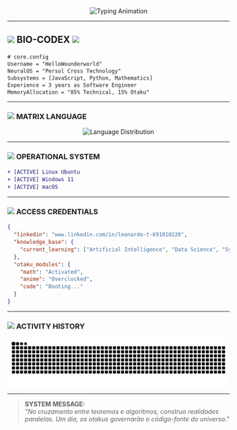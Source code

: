<!-- 
  █▀▀ ▄▀█ █▀▄▀█ █▀▀   █▀█ █▀▀ █▀ ▀█▀ ▄▀█ █░░ █▀▀
  █▄▄ █▀█ █░▀░█ ██▄   █▄█ █▄▄ ▄█ ░█░ █▀█ █▄▄ ██▄
  Dark Neon Theme v2.3.5 | Data Synced: 2025-05-07 
-->

<div align="center">
  <img src="https://readme-typing-svg.demolab.com?font=Space+Mono&size=26&duration=4000&pause=1000&color=9D72FF&center=true&vCenter=true&width=480&lines=SYSTEM%20STATUS%3A%20ONLINE;NEURAL%20LINK%20ESTABLISHED;WELCOME%20TO%20THE%20GRID" alt="Typing Animation">
</div>

---

## <img src="https://em-content.zobj.net/source/microsoft-teams/363/man-technologist_1f468-200d-1f4bb.png" width="28"> **BIO-CODEX** <img src="https://em-content.zobj.net/source/microsoft-teams/363/desktop-computer_1f5a5-fe0f.png" width="30">

```properties
# core.config
Username = "HelloWounderworld"
NeuralOS = "Persol Cross Technology"
Subsystems = [JavaScript, Python, Mathematics]
Experience = 3 years as Software Engineer
MemoryAllocation = "85% Technical, 15% Otaku"
```

---

### <img src="https://em-content.zobj.net/source/microsoft-teams/363/chart-increasing_1f4c8.png" width="25"> **MATRIX LANGUAGE**
<div align="center">
  <img
    src="https://github-readme-stats.vercel.app/api/top-langs/?username=HelloWounderworld&layout=pie&theme=dark&hide_border=true&title_color=9D72FF&text_color=00F7FF&icon_color=FF007A"
    alt="Language Distribution"
    width="400"
  >
</div>

---

### <img src="https://em-content.zobj.net/source/microsoft-teams/363/control-knobs_1f39b-fe0f.png" width="25"> **OPERATIONAL SYSTEM**
```diff
+ [ACTIVE] Linux Ubuntu
+ [ACTIVE] Windows 11
+ [ACTIVE] macOS
```

---

### <img src="https://em-content.zobj.net/source/microsoft-teams/363/locked-with-key_1f510.png" width="25"> **ACCESS CREDENTIALS**
```json
{
  "linkedin": "www.linkedin.com/in/leonardo-t-691810220",
  "knowledge_base": {
    "current_learning": ["Artificial Intelligence", "Data Science", "System Architecture", "Math Analysis"],
  },
  "otaku_modules": {
    "math": "Activated", 
    "anime": "Overclocked",
    "code": "Booting..."
  }
}
```

---

### <img src="https://em-content.zobj.net/source/microsoft-teams/363/snake_1f40d.png" width="25"> **ACTIVITY HISTORY**

<div align="center">
  <img src="https://raw.githubusercontent.com/HelloWounderworld/HelloWounderworld/output/github-contribution-grid-snake-dark.svg" alt="Contribution Snake" />
</div>

---

> **SYSTEM MESSAGE:**  
> *"No cruzamento entre teoremas e algoritmos, construo realidades paralelas. Um dia, os otakus governarão o código-fonte do universo."*  

<!-- 
  █▄█ █▀█ █░█   █▀▀ █▀█ █▀▄▀█ █▀▀ ▀█▀ █░█ █▀█ █▀▀
  ░█░ █▄█ █▄█   ██▄ █▀▄ █░▀░█ ██▄ ░█░ █▀█ █▄█ █▄▄
-->